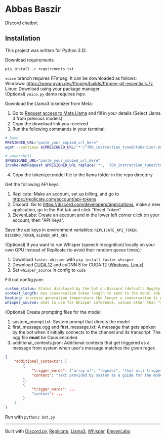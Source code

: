# Abbas Baszir
Discord chatbot
## Installation
This project was written for Python 3.12.

Download requirements
```
pip install -r requirements.txt
```
`voice` branch requires FFmpeg. It can be downloaded as follows: \
Windows: https://www.gyan.dev/ffmpeg/builds/ffmpeg-git-essentials.7z \
Linux: Download using your package manager \
(Optional) `voice.py` demo requires mpv.

Download the Llama3 tokenizer from Meta:
1. Go to [Request access to Meta Llama](https://llama.meta.com/llama-downloads) and fill in your details (Select Llama 3 from previous models)
2. Copy the download link you received
3. Run the following commands in your terminal:
```bash
# bash
PRESIGNED_URL="paste_your_copied_url_here"
wget --continue ${PRESIGNED_URL/'*'/"70b_instruction_tuned/tokenizer.model"}
```
```powershell
# powershell
$PRESIGNED_URL="paste_your_copied_url_here"
Invoke-WebRequest $PRESIGNED_URL.replace('*', '70b_instruction_tuned/tokenizer.model') -OutFile "tokenizer.model"
```
4. Copy the tokenizer.model file to the llama folder in the repo directory

Get the following API keys:
1. Replicate: Make an account, set up billing, and go to https://replicate.com/account/api-tokens
2. Discord: Go to https://discord.com/developers/applications, make a new application, go to the Bot tab and click "Reset Token"
3. ElevenLabs: Create an account and in the lower left corner click on your account, then "API Keys".

Save the api keys in environment variables: `REPLICATE_API_TOKEN`, `DISCORD_TOKEN`, `ELEVEN_API_KEY`.

(Optional) If you want to run Whisper (speech recognition) locally on your own GPU instead of Replicate (to avoid their random queue times):
1. Download `faster-whisper` with `pip install faster-whisper`
2. Download [CUDA 12](https://developer.nvidia.com/cuda-download) and cuDNN 8 for CUDA 12 ([Windows](https://developer.download.nvidia.com/compute/cudnn/redist/cudnn/windows-x86_64/cudnn-windows-x86_64-8.9.7.29_cuda12-archive.zip), [Linux](https://developer.download.nvidia.com/compute/cudnn/redist/cudnn/linux-x86_64/cudnn-linux-x86_64-8.9.7.29_cuda12-archive.tar.xz))
3. Set `whisper_source` in config to `cuda`

Fill out config.json:
```yaml
custom_status: Status displayed by the bot on Discord (default: Bogaty szejk)
context_length: max conversation token length to send to the model (default: 2000)
heating: increase generation temperature the longer a conversation is going on. Higher temperature makes the model output more gibberish. This option exists because it's funny (default: false)
whisper_source: what to use for Whisper inference, values other than "replicate" will assume local installation and will be passed as device to PyTorch (default: replicate)
```

(Optional) Create prompting files for the model:
1. system_prompt.txt: System prompt that directs the model
2. first_message.ogg and first_message.txt: A message that gets spoken by the bot when it initially connects to the channel and its transcript. The ogg file **must** be Opus encoded.
3. additional_contexts.json: Additional contexts that get triggered as a message from system when user's message matches the given regex
```json
{
    "additional_contexts": [
        {
            "trigger_words": ["array of", "regexes", "that will trigger the context", "case-insensitive"],
            "context": "Text provided by system as a guide for the model when context gets triggered"
        },
        {
            "trigger_words": ...
            "context": ...
        }
    ]
}
```

Run with `python3 bot.py`

---
Built with [Discord.py](https://github.com/Rapptz/discord.py), [Replicate](https://replicate.com), [Llama3](https://llama.meta.com/llama3/), [Whisper](https://openai.com/index/whisper), [ElevenLabs](https://elevenlabs.io)